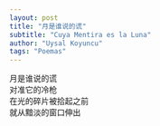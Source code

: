 ```yaml
---
layout: post
title: "月是谁说的谎"
subtitle: "Cuya Mentira es la Luna"
author: "Uysal Koyuncu"
tags: "Poemas"
---
```


月是谁说的谎  
对准它的冷枪  
在光的碎片被拾起之前  
就从黯淡的窗口伸出

